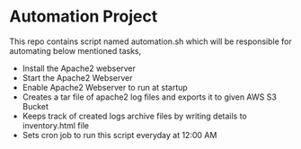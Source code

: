 # Automation Project
This repo contains script named automation.sh which will be responsible for automating below mentioned tasks,
* Install the Apache2 webserver
* Start the Apache2 Webserver
* Enable Apache2 Webserver to run at startup
* Creates a tar file of apache2 log files and exports it to given AWS S3 Bucket
* Keeps track of created logs archive files by writing details to inventory.html file
* Sets cron job to run this script everyday at 12:00 AM
